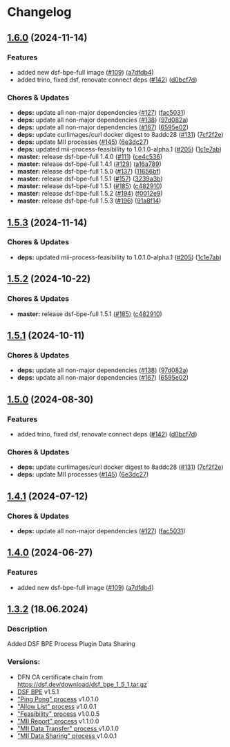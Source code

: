 # Changelog

## [1.6.0](https://github.com/miracum/util-images/compare/dsf-bpe-full-v1.5.3...dsf-bpe-full-v1.6.0) (2024-11-14)


### Features

* added new dsf-bpe-full image ([#109](https://github.com/miracum/util-images/issues/109)) ([a7dfdb4](https://github.com/miracum/util-images/commit/a7dfdb4a4ff7700bb5f53051bad606a4385f91af))
* added trino, fixed dsf, renovate connect deps ([#142](https://github.com/miracum/util-images/issues/142)) ([d0bcf7d](https://github.com/miracum/util-images/commit/d0bcf7d6e303eae01c9ed8011e57941887a9c99f))


### Chores & Updates

* **deps:** update all non-major dependencies ([#127](https://github.com/miracum/util-images/issues/127)) ([fac5031](https://github.com/miracum/util-images/commit/fac50314ab1502367e2f983eadf2aacb5a5cc822))
* **deps:** update all non-major dependencies ([#138](https://github.com/miracum/util-images/issues/138)) ([97d082a](https://github.com/miracum/util-images/commit/97d082a6be9f30472a015318286ca9e9edf4eb84))
* **deps:** update all non-major dependencies ([#167](https://github.com/miracum/util-images/issues/167)) ([6595e02](https://github.com/miracum/util-images/commit/6595e02dab8f6048b2bc56c4e89081c5f7aff255))
* **deps:** update curlimages/curl docker digest to 8addc28 ([#131](https://github.com/miracum/util-images/issues/131)) ([7cf2f2e](https://github.com/miracum/util-images/commit/7cf2f2e61c3b16449ff2a1a160c3ddd84d1f99c9))
* **deps:** update MII processes ([#145](https://github.com/miracum/util-images/issues/145)) ([6e3dc27](https://github.com/miracum/util-images/commit/6e3dc27d3d9d87bce79ce043cc83efb36881a957))
* **deps:** updated mii-process-feasibility to 1.0.1.0-alpha.1 ([#205](https://github.com/miracum/util-images/issues/205)) ([1c1e7ab](https://github.com/miracum/util-images/commit/1c1e7abad9164b255d6abbc97768a05ecbb59c3d))
* **master:** release dsf-bpe-full 1.4.0 ([#111](https://github.com/miracum/util-images/issues/111)) ([ce4c536](https://github.com/miracum/util-images/commit/ce4c536116a4c549381cffd98f611d0e0500d374))
* **master:** release dsf-bpe-full 1.4.1 ([#129](https://github.com/miracum/util-images/issues/129)) ([a16a789](https://github.com/miracum/util-images/commit/a16a789119346d62bcbe7ea1a19ec1c4cb1f7c14))
* **master:** release dsf-bpe-full 1.5.0 ([#137](https://github.com/miracum/util-images/issues/137)) ([11656bf](https://github.com/miracum/util-images/commit/11656bfac715b6a2789e922a28e8026a277ce0ac))
* **master:** release dsf-bpe-full 1.5.1 ([#157](https://github.com/miracum/util-images/issues/157)) ([3239a3b](https://github.com/miracum/util-images/commit/3239a3b8308cc3c41099ac4d528142c9d171a547))
* **master:** release dsf-bpe-full 1.5.1 ([#185](https://github.com/miracum/util-images/issues/185)) ([c482910](https://github.com/miracum/util-images/commit/c482910bc6099ede6c223b2444d3732b5a9f5214))
* **master:** release dsf-bpe-full 1.5.2 ([#194](https://github.com/miracum/util-images/issues/194)) ([f0012e9](https://github.com/miracum/util-images/commit/f0012e9b8e91daec97ee2c0cf76d79ba86e8a28e))
* **master:** release dsf-bpe-full 1.5.3 ([#196](https://github.com/miracum/util-images/issues/196)) ([91a8f14](https://github.com/miracum/util-images/commit/91a8f14b9cb1991d8aa98bb150cec78aadc94374))

## [1.5.3](https://github.com/miracum/util-images/compare/dsf-bpe-full-v1.5.2...dsf-bpe-full-v1.5.3) (2024-11-14)


### Chores & Updates

* **deps:** updated mii-process-feasibility to 1.0.1.0-alpha.1 ([#205](https://github.com/miracum/util-images/issues/205)) ([1c1e7ab](https://github.com/miracum/util-images/commit/1c1e7abad9164b255d6abbc97768a05ecbb59c3d))

## [1.5.2](https://github.com/miracum/util-images/compare/dsf-bpe-full-v1.5.1...dsf-bpe-full-v1.5.2) (2024-10-22)


### Chores & Updates

* **master:** release dsf-bpe-full 1.5.1 ([#185](https://github.com/miracum/util-images/issues/185)) ([c482910](https://github.com/miracum/util-images/commit/c482910bc6099ede6c223b2444d3732b5a9f5214))

## [1.5.1](https://github.com/miracum/util-images/compare/dsf-bpe-full-v1.5.0...dsf-bpe-full-v1.5.1) (2024-10-11)


### Chores & Updates

* **deps:** update all non-major dependencies ([#138](https://github.com/miracum/util-images/issues/138)) ([97d082a](https://github.com/miracum/util-images/commit/97d082a6be9f30472a015318286ca9e9edf4eb84))
* **deps:** update all non-major dependencies ([#167](https://github.com/miracum/util-images/issues/167)) ([6595e02](https://github.com/miracum/util-images/commit/6595e02dab8f6048b2bc56c4e89081c5f7aff255))

## [1.5.0](https://github.com/miracum/util-images/compare/dsf-bpe-full-v1.4.1...dsf-bpe-full-v1.5.0) (2024-08-30)


### Features

* added trino, fixed dsf, renovate connect deps ([#142](https://github.com/miracum/util-images/issues/142)) ([d0bcf7d](https://github.com/miracum/util-images/commit/d0bcf7d6e303eae01c9ed8011e57941887a9c99f))


### Chores & Updates

* **deps:** update curlimages/curl docker digest to 8addc28 ([#131](https://github.com/miracum/util-images/issues/131)) ([7cf2f2e](https://github.com/miracum/util-images/commit/7cf2f2e61c3b16449ff2a1a160c3ddd84d1f99c9))
* **deps:** update MII processes ([#145](https://github.com/miracum/util-images/issues/145)) ([6e3dc27](https://github.com/miracum/util-images/commit/6e3dc27d3d9d87bce79ce043cc83efb36881a957))

## [1.4.1](https://github.com/miracum/util-images/compare/dsf-bpe-full-v1.4.0...dsf-bpe-full-v1.4.1) (2024-07-12)


### Chores & Updates

* **deps:** update all non-major dependencies ([#127](https://github.com/miracum/util-images/issues/127)) ([fac5031](https://github.com/miracum/util-images/commit/fac50314ab1502367e2f983eadf2aacb5a5cc822))

## [1.4.0](https://github.com/miracum/util-images/compare/dsf-bpe-full-v1.3.2...dsf-bpe-full-v1.4.0) (2024-06-27)


### Features

* added new dsf-bpe-full image ([#109](https://github.com/miracum/util-images/issues/109)) ([a7dfdb4](https://github.com/miracum/util-images/commit/a7dfdb4a4ff7700bb5f53051bad606a4385f91af))

## [1.3.2](https://gitlab.miracum.org/mii/num-diz/dsf-bpe-full-image/-/releases) (18.06.2024)

### Description
Added DSF BPE Process Plugin Data Sharing

### Versions:
* DFN CA certificate chain from <https://dsf.dev/download/dsf_bpe_1_5_1.tar.gz>
* [DSF BPE](https://dsf.dev) v1.5.1
* ["Ping Pong" process](https://github.com/datasharingframework/dsf-process-ping-pong) v1.0.1.0
* ["Allow List" process](https://github.com/datasharingframework/dsf-process-allow-list) v1.0.0.1
* ["Feasibility" process](https://github.com/medizininformatik-initiative/mii-process-feasibility) v1.0.0.5
* ["MII Report" process](https://github.com/medizininformatik-initiative/mii-process-report) v1.1.0.0
* ["MII Data Transfer" process ](https://github.com/medizininformatik-initiative/mii-process-data-transfer) v1.0.1.0
* ["MII Data Sharing" process ](https://github.com/medizininformatik-initiative/mii-process-data-sharing) v1.0.0.1
